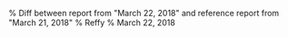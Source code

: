 % Diff between report from "March 22, 2018" and reference report from "March 21, 2018"
% Reffy
% March 22, 2018


